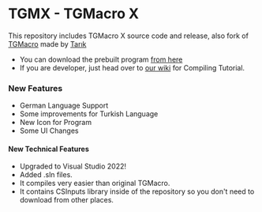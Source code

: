 # TGMX - TGMacro X

This repository includes TGMacro X source code and release, also fork of [TGMacro](https://github.com/trksyln/TGMacro) made by [Tarık](https://github.com/trksyln)

* You can download the prebuilt program [from here](https://github.com/WH0LEWHALE/TGMacro-X/releases)
* If you are developer, just head over to [our wiki](https://github.com/WH0LEWHALE/TGMacro-X/wiki) for Compiling Tutorial.

### New Features 
- German Language Support
- Some improvements for Turkish Language
- New Icon for Program
- Some UI Changes

#### New Technical Features

- Upgraded to Visual Studio 2022!
- Added .sln files.
- It compiles very easier than original TGMacro.
- It contains CSInputs library inside of the repository so you don't need to download from other places.


